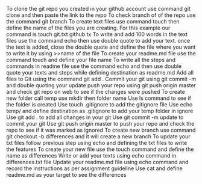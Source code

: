 To clone the git repo you created in your github account use command git clone and then paste the link to the repo
To check branch of of the repo use the command git branch
To create text files use command touch then define the name of the files you are creating. For this example our command is touch git.txt github.tx
To write and add 100 words in the text files use the command echo then use double quote to add your text. once the text is added, close the double quote and define the file where you want to write it by using >>name of the file
To create your readme.md file use the command touch and define your file name
To write all the steps and commands in readme file use the command echo and then use double quote your texts and steps while defining destination as readme.md
Add all files to Git using the command git add .
Commit your git using git commit -m and double quoting your update
push your repo using git push origin master and check git repo on web to see if the changes were pushed
To create new folder call temp use mkdir then folder name
Use ls command to see if the folder is created
Use touch .gitignore to add the gitignore file
Use echo temp/ and define destination as .gitignore to add your temp folder in ignore
Use git add . to add all changes in your git
Use git commit -m update to commit your git
Use git push origin master to push your repo and check the repo to see if it was marked as ignored
To create new branch use command git checkout -b differences and it will create a new branch
To update your txt files follow previous step using echo and defining the txt files to write the features
To create your new file use the touch command and define the name as differences
Write or add your texts using echo command in differences.txt file
Update your readme.md file using echo command and record the instructions as per assignment guideline
Use cat and define readme.md as your target to see the differences
